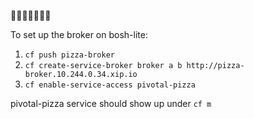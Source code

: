 :pizza::pizza::pizza::pizza::pizza::pizza::pizza:

To set up the broker on bosh-lite:  

1. `cf push pizza-broker`  
1. `cf create-service-broker broker a b http://pizza-broker.10.244.0.34.xip.io`  
1. `cf enable-service-access pivotal-pizza`   


pivotal-pizza service should show up under `cf m`
